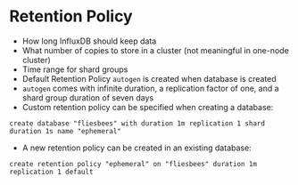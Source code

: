 # Retention Policy

* How long InfluxDB should keep data
* What number of copies to store in a cluster (not meaningful in one-node cluster)
* Time range for shard groups
* Default Retention Policy ```autogen``` is created when database is created
* ```autogen``` comes with infinite duration, a replication factor of one, and a shard group duration of seven days
* Custom retention policy can be specified when creating a database:
```
create database "fliesbees" with duration 1m replication 1 shard duration 1s name "ephemeral"
```
* A new retention policy can be created in an existing database:
```
create retention policy "ephemeral" on "fliesbees" duration 1m replication 1 default
```